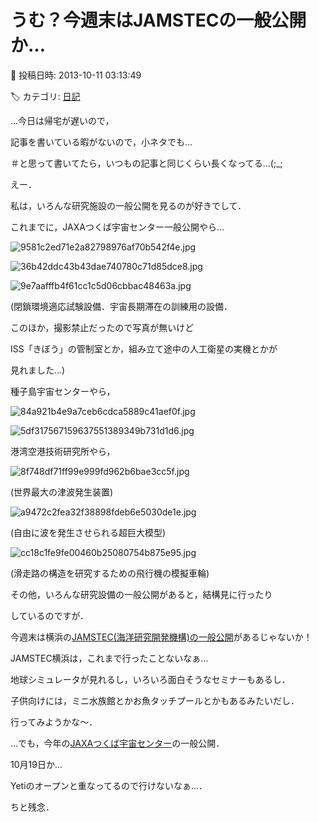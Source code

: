 # うむ？今週末はJAMSTECの一般公開か…

📅 投稿日時: 2013-10-11 03:13:49

🏷️ カテゴリ: [日記](cc4b5682fb7b8b144980957a978653fb0.md)

…今日は帰宅が遅いので，


記事を書いている暇がないので，小ネタでも…


＃と思って書いてたら，いつもの記事と同じくらい長くなってる…(;_;





えー．


私は，いろんな研究施設の一般公開を見るのが好きでして．





これまでに，JAXAつくば宇宙センター一般公開やら…




![9581c2ed71e2a82798976af70b542f4e.jpg](images/9581c2ed71e2a82798976af70b542f4e.jpg)









![36b42ddc43b43dae740780c71d85dce8.jpg](images/36b42ddc43b43dae740780c71d85dce8.jpg)









![9e7aafffb4f61cc1c5d06cbbac48463a.jpg](images/9e7aafffb4f61cc1c5d06cbbac48463a.jpg)




(閉鎖環境適応試験設備．宇宙長期滞在の訓練用の設備．


このほか，撮影禁止だったので写真が無いけど


ISS「きぼう」の管制室とか，組み立て途中の人工衛星の実機とかが


見れました…)





種子島宇宙センターやら，




![84a921b4e9a7ceb6cdca5889c41aef0f.jpg](images/84a921b4e9a7ceb6cdca5889c41aef0f.jpg)









![5df317567159637551389349b731d1d6.jpg](images/5df317567159637551389349b731d1d6.jpg)







港湾空港技術研究所やら，




![8f748df71ff99e999fd962b6bae3cc5f.jpg](images/8f748df71ff99e999fd962b6bae3cc5f.jpg)




(世界最大の津波発生装置)




![a9472c2fea32f38898fdeb6e5030de1e.jpg](images/a9472c2fea32f38898fdeb6e5030de1e.jpg)




(自由に波を発生させられる超巨大模型)




![cc18c1fe9fe00460b25080754b875e95.jpg](images/cc18c1fe9fe00460b25080754b875e95.jpg)




(滑走路の構造を研究するための飛行機の模擬車輪)





その他，いろんな研究設備の一般公開があると，結構見に行ったり


しているのですが．





今週末は横浜の[JAMSTEC(海洋研究開発機構)の一般公開](http://www.jamstec.go.jp/j/pr/public_open/yokohama/2013/index.html)があるじゃないか！





JAMSTEC横浜は，これまで行ったことないなぁ…


地球シミュレータが見れるし，いろいろ面白そうなセミナーもあるし．


子供向けには，ミニ水族館とかお魚タッチプールとかもあるみたいだし．


行ってみようかな～．





…でも，今年の[JAXAつくば宇宙センター](http://fanfun.jaxa.jp/event/detail/635.html)の一般公開．


10月19日か…


Yetiのオープンと重なってるので行けないなぁ…．


ちと残念．
